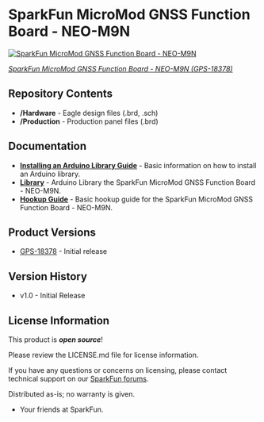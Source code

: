 SparkFun MicroMod GNSS Function Board - NEO-M9N
========================================

[![SparkFun MicroMod GNSS Function Board - NEO-M9N](https://cdn.sparkfun.com/assets/parts/1/7/7/6/1/NEOM9N_01.jpg)](https://www.sparkfun.com/products/18378)

[*SparkFun MicroMod GNSS Function Board - NEO-M9N (GPS-18378)*](https://www.sparkfun.com/products/18378)

<Basic description of the part.>

Repository Contents
-------------------

* **/Hardware** - Eagle design files (.brd, .sch)
* **/Production** - Production panel files (.brd)

Documentation
--------------

* **[Installing an Arduino Library Guide](https://learn.sparkfun.com/tutorials/installing-an-arduino-library/all)** - Basic information on how to install an Arduino library.
* **[Library](https://github.com/sparkfun/SparkFun_u-blox_GNSS_Arduino_Library)** - Arduino Library the SparkFun MicroMod GNSS Function Board - NEO-M9N.
* **[Hookup Guide](https://learn.sparkfun.com/tutorials/1999)** - Basic hookup guide for the SparkFun MicroMod GNSS Function Board - NEO-M9N.


Product Versions
----------------

* [GPS-18378](https://www.sparkfun.com/products/18378) - Initial release


Version History
---------------

* v1.0 - Initial Release


License Information
-------------------

This product is _**open source**_! 

Please review the LICENSE.md file for license information. 

If you have any questions or concerns on licensing, please contact technical support on our [SparkFun forums](https://forum.sparkfun.com/viewforum.php?f=152).

Distributed as-is; no warranty is given.

- Your friends at SparkFun.

_<COLLABORATION CREDIT>_
